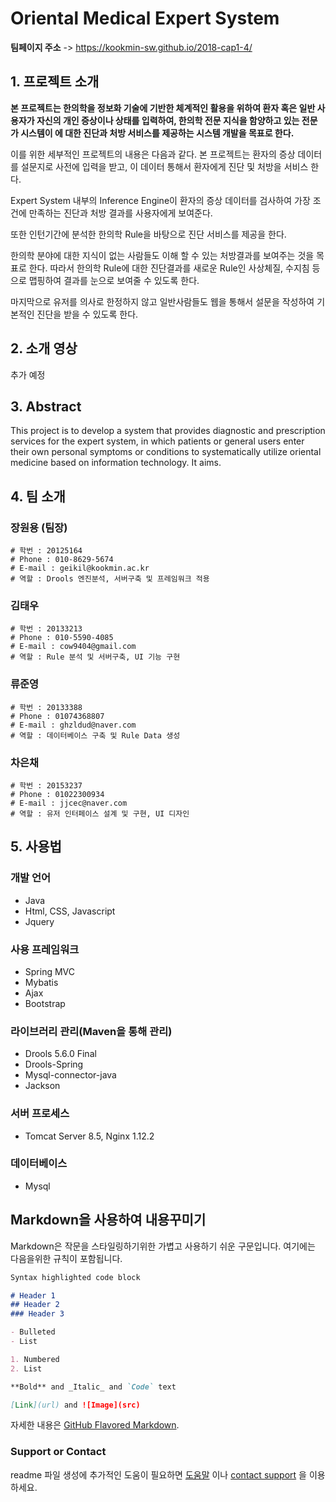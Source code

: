 # Oriental Medical Expert System

**팀페이지 주소** -> https://kookmin-sw.github.io/2018-cap1-4/

## 1. 프로젝트 소개

 **본 프로젝트는 한의학을 정보화 기술에 기반한 체계적인 활용을 위하여 환자 혹은 일반 사용자가 자신의 개인 증상이나 상태를 입력하여, 한의학 전문 지식을 함양하고 있는 전문가 시스템이 에 대한 진단과 처방 서비스를 제공하는 시스템 개발을 목표로 한다.**

 이를 위한 세부적인 프로젝트의 내용은 다음과 같다.
 본 프로젝트는 환자의 증상 데이터를 설문지로 사전에 입력을 받고, 이 데이터 통해서
 환자에게 진단 및 처방을 서비스 한다.
	
 Expert System 내부의 Inference Engine이 환자의 증상 데이터를 검사하여 가장 조건에 만족하는
 진단과 처방 결과를 사용자에게 보여준다.

 또한 인턴기간에 분석한 한의학 Rule을 바탕으로 진단 서비스를 제공을 한다. 

 한의학 분야에 대한 지식이 없는 사람들도 이해 할 수 있는 처방결과를 보여주는 것을 목표로 한다. 따라서 한의학 Rule에 대한 진단결과를 새로운 Rule인 사상체질, 수지침 등으로 맵핑하여 결과를 눈으로 보여줄 수 있도록 한다.

 마지막으로 유저를 의사로 한정하지 않고 일반사람들도 웹을 통해서 설문을 작성하여 기본적인
 진단을 받을 수 있도록 한다.
 

## 2. 소개 영상

추가 예정

## 3. Abstract

This project is to develop a system that provides diagnostic and prescription services for the expert system, in which patients or general users enter their own personal symptoms or conditions to systematically utilize oriental medicine based on information technology. It aims.


## 4. 팀 소개

### 장원용 (팀장)
```
# 학번 : 20125164
# Phone : 010-8629-5674
# E-mail : geikil@kookmin.ac.kr
# 역할 : Drools 엔진분석, 서버구축 및 프레임워크 적용
```
### 김태우
```
# 학번 : 20133213
# Phone : 010-5590-4085
# E-mail : cow9404@gmail.com
# 역할 : Rule 분석 및 서버구축, UI 기능 구현
```
### 류준영
```
# 학번 : 20133388
# Phone : 01074368807
# E-mail : ghzldud@naver.com
# 역할 : 데이터베이스 구축 및 Rule Data 생성
```
### 차은채
```
# 학번 : 20153237
# Phone : 01022300934
# E-mail : jjcec@naver.com
# 역할 : 유저 인터페이스 설계 및 구현, UI 디자인
```
## 5. 사용법

### 개발 언어
   - Java
   - Html, CSS, Javascript 
   - Jquery
### 사용 프레임워크
   - Spring MVC
   - Mybatis   	    
   - Ajax
   - Bootstrap
### 라이브러리 관리(Maven을 통해 관리)
   - Drools 5.6.0 Final 
   - Drools-Spring 
   - Mysql-connector-java
   - Jackson
### 서버 프로세스
  - Tomcat Server 8.5, Nginx 1.12.2
### 데이터베이스
  - Mysql


## Markdown을 사용하여 내용꾸미기

Markdown은 작문을 스타일링하기위한 가볍고 사용하기 쉬운 구문입니다. 여기에는 다음을위한 규칙이 포함됩니다.

```markdown
Syntax highlighted code block

# Header 1
## Header 2
### Header 3

- Bulleted
- List

1. Numbered
2. List

**Bold** and _Italic_ and `Code` text

[Link](url) and ![Image](src)
```

자세한 내용은 [GitHub Flavored Markdown](https://guides.github.com/features/mastering-markdown/).

### Support or Contact

readme 파일 생성에 추가적인 도움이 필요하면 [도움말](https://help.github.com/articles/about-readmes/) 이나 [contact support](https://github.com/contact) 을 이용하세요.
